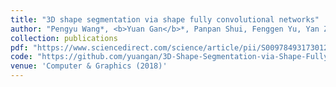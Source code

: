 ```yaml
---
title: "3D shape segmentation via shape fully convolutional networks"
author: "Pengyu Wang*, <b>Yuan Gan</b>*, Panpan Shui, Fenggen Yu, Yan Zhang, Songle Chen, Zhengxing Sun"
collection: publications
pdf: "https://www.sciencedirect.com/science/article/pii/S0097849317301231"
code: "https://github.com/yuangan/3D-Shape-Segmentation-via-Shape-Fully-Convolutional-Networks"
venue: 'Computer & Graphics (2018)'
---
```

